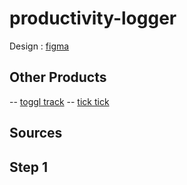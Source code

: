 # productivity-logger

Design : [figma](https://www.figma.com/file/OrWZo5IsCzYGzZfGdXGOww/Productivity-Logger?t=j7i0C2H6lcbbOHlN-0)

## Other Products
  -- [toggl track](https://www.figma.com/file/OrWZo5IsCzYGzZfGdXGOww/Productivity-Logger?t=j7i0C2H6lcbbOHlN-0)
  -- [tick tick](https://ticktick.com/webapp/)
## Sources

## Step 1
